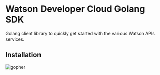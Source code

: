 # Watson Developer Cloud Golang SDK

Golang client library to quickly get started with the various Watson APIs services.

## Installation

![gopher](http://www.files-warehouse.com/files/stickers/42/425e/425ec0edf47595751c70f19feca015de.jpg)
